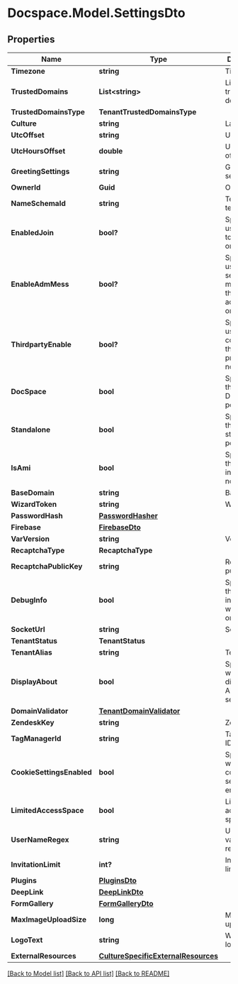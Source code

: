 # Docspace.Model.SettingsDto

## Properties

Name | Type | Description | Notes
------------ | ------------- | ------------- | -------------
**Timezone** | **string** | Time zone | [optional] 
**TrustedDomains** | **List&lt;string&gt;** | List of trusted domains | [optional] 
**TrustedDomainsType** | **TenantTrustedDomainsType** |  | [optional] 
**Culture** | **string** | Language | [optional] 
**UtcOffset** | **string** | UTC offset | [optional] 
**UtcHoursOffset** | **double** | UTC hours offset | [optional] 
**GreetingSettings** | **string** | Greeting settings | [optional] 
**OwnerId** | **Guid** | Owner ID | [optional] 
**NameSchemaId** | **string** | Team template ID | [optional] 
**EnabledJoin** | **bool?** | Specifies if a user can join to the portal or not | [optional] 
**EnableAdmMess** | **bool?** | Specifies if a user can send a message to the administrator or not | [optional] 
**ThirdpartyEnable** | **bool?** | Specifies if a user can connect third-party providers or not | [optional] 
**DocSpace** | **bool** | Specifies if this is a DocSpace portal or not | [optional] 
**Standalone** | **bool** | Specifies if this is a standalone portal or not | [optional] 
**IsAmi** | **bool** | Specifies if this is a AMI instance or not | [optional] 
**BaseDomain** | **string** | Base domain | [optional] 
**WizardToken** | **string** | Wizard token | [optional] 
**PasswordHash** | [**PasswordHasher**](PasswordHasher.md) |  | [optional] 
**Firebase** | [**FirebaseDto**](FirebaseDto.md) |  | [optional] 
**VarVersion** | **string** | Version | [optional] 
**RecaptchaType** | **RecaptchaType** |  | [optional] 
**RecaptchaPublicKey** | **string** | ReCAPTCHA public key | [optional] 
**DebugInfo** | **bool** | Specifies if the debug information will be sent or not | [optional] 
**SocketUrl** | **string** | Socket URL | [optional] 
**TenantStatus** | **TenantStatus** |  | [optional] 
**TenantAlias** | **string** | Tenant alias | [optional] 
**DisplayAbout** | **bool** | Specifies whether to display the About section | [optional] 
**DomainValidator** | [**TenantDomainValidator**](TenantDomainValidator.md) |  | [optional] 
**ZendeskKey** | **string** | Zendesk key | [optional] 
**TagManagerId** | **string** | Tag manager ID | [optional] 
**CookieSettingsEnabled** | **bool** | Specifies whether the cookie settings are enabled | [optional] 
**LimitedAccessSpace** | **bool** | Limited access space | [optional] 
**UserNameRegex** | **string** | User name validation regex | [optional] 
**InvitationLimit** | **int?** | Invitation limit | [optional] 
**Plugins** | [**PluginsDto**](PluginsDto.md) |  | [optional] 
**DeepLink** | [**DeepLinkDto**](DeepLinkDto.md) |  | [optional] 
**FormGallery** | [**FormGalleryDto**](FormGalleryDto.md) |  | [optional] 
**MaxImageUploadSize** | **long** | Max image upload size | [optional] 
**LogoText** | **string** | White label logo text | [optional] 
**ExternalResources** | [**CultureSpecificExternalResources**](CultureSpecificExternalResources.md) |  | [optional] 

[[Back to Model list]](../README.md#documentation-for-models) [[Back to API list]](../README.md#documentation-for-api-endpoints) [[Back to README]](../README.md)


